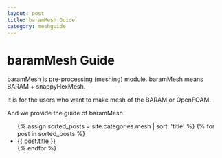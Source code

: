 ```yaml
---
layout: post
title: baramMesh Guide
category: meshguide
---
```


# baramMesh Guide 

baramMesh is pre-processing (meshing) module. baramMesh means BARAM + snappyHexMesh.

It is for the users who want to make mesh of the BARAM or OpenFOAM.

And we provide the guide of baramMesh.

<ul>
  {% assign sorted_posts = site.categories.mesh | sort: 'title' %}
  {% for post in sorted_posts %}
    <li><a href="{{ site.baseurl }}{{ post.url }}">{{ post.title }}</a></li>
  {% endfor %}
</ul>